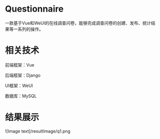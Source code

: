 # Questionnaire
一款基于Vue和WeUI的在线调查问卷，能够完成调查问卷的创建、发布、统计结果等一系列的操作。

# 相关技术
前端框架：Vue

后端框架：Django

UI框架：WeUI

数据库：MySQL

# 结果展示
![Image text]/resultImage/q1.png
